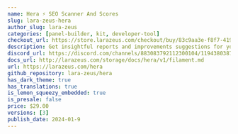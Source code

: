 ```yaml
---
name: Hera ⚡️ SEO Scanner And Scores
slug: lara-zeus-hera
author_slug: lara-zeus
categories: [panel-builder, kit, developer-tool]
checkout_url: https://store.larazeus.com/checkout/buy/83c9aa3e-f8f7-419d-8393-b60c11a01186?embed=1&media=0&logo=0&desc=0
description: Get insightful reports and improvements suggestions for your app.
discord_url: https://discord.com/channels/883083792112300104/1194380387837816933
docs_url: http://larazeus.com/storage/docs/hera/v1/filament.md
url: https://larazeus.com/hera
github_repository: lara-zeus/hera
has_dark_theme: true
has_translations: true
is_lemon_squeezy_embedded: true
is_presale: false
price: $29.00
versions: [3]
publish_date: 2024-01-9
---
```

